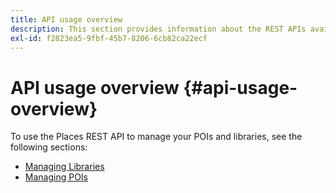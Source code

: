 ```yaml
---
title: API usage overview
description: This section provides information about the REST APIs available for Places Service.
exl-id: f2823ea5-9fbf-45b7-8206-6cb82ca22ecf
---
```

# API usage overview {#api-usage-overview}

To use the Places REST API to manage your POIs and libraries, see the following sections:

* [Managing Libraries](/help/web-service-api/api-usage/manage-libraries/manage-libraries.md)
* [Managing POIs](/help/web-service-api/api-usage/manage-pois/manage-pois.md)
